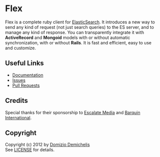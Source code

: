 # Flex

Flex is a complete ruby client for [ElasticSearch](http://www.elasticsearch.org). It introduces a new way to send any kind of request (not just search queries) to the ES server, and to manage any kind of response. You can transparently integrate it with **ActiveRecord** and **Mongoid** models with or without automatic synchronization, with or without **Rails**. It is fast and efficient, easy to use and customize.

## Useful Links

* [Documentation](./flex/wiki)
* [Issues](./flex/issues)
* [Pull Requests](./flex/pulls)

## Credits

Special thanks for their sponsorship to [Escalate Media](http://www.escalatemedia.com) and [Barquin International](http://www.barquin.com).

## Copyright

Copyright (c) 2012 by [Domizio Demichelis](mailto://dd.nexus@gmail.com)<br>
See [LICENSE](./flex/blob/master/LICENSE) for details.
